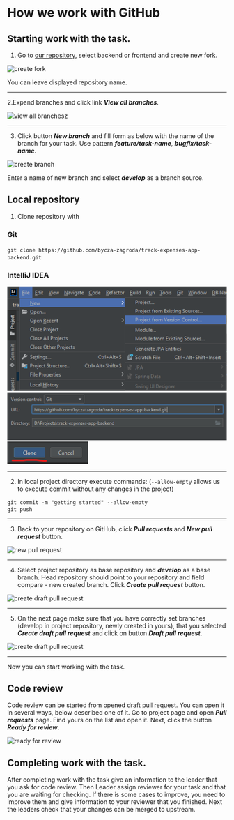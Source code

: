 # How we work with GitHub

## Starting work with the task.

1. Go to [our repository](https://github.com/bycza-zagroda/), select backend or frontend and create new fork.

![create fork](images/img001_create_fork.png)

You can leave displayed repository name.

---

2.Expand branches and click link **_View all branches_**.

![view all branchesz](images/img002_switch_branch.png)

---

3. Click button **_New branch_** and fill form as below with the name of the branch for your task. Use pattern **_feature/task-name_**, **_bugfix/task-name_**.

![create branch](images/img003_create_branch.png)

Enter a name of new branch and select **_develop_** as a branch source.

## Local repository

1. Clone repository with

### Git

`git clone https://github.com/bycza-zagroda/track-expenses-app-backend.git`

### IntelliJ IDEA

![IntelliJ Import Step 1](images/img008_intellij_import_step_1.png)
![IntelliJ Import Step 2](images/img008_intellij_import_step_2.png)
![IntelliJ Import Step 3](images/img008_intellij_import_step_3.png)

---

2. In local project directory execute commands: (`--allow-empty` allows us to execute commit without any changes in the project)

```shell
git commit -m "getting started" --allow-empty
git push
```

---

3. Back to your repository on GitHub, click **_Pull requests_** and **_New pull request_** button. 

![new pull request](images/img004_new_pull_request.png)

---

4. Select project repository as base repository and **_develop_** as a base branch. 
Head repository should point to your repository and field compare - new created branch.
Click **_Create pull request_** button.

![create draft pull request](images/img005_create_pull_request.png)

---

5. On the next page make sure that you have correctly set branches (develop in project repository, newly created in yours),
that you selected **_Create draft pull request_** and click on button **_Draft pull request_**.

![create draft pull request](images/img006_draft_pull_request.png)

---

Now you can start working with the task. 

## Code review

Code review can be started from opened draft pull request. You can open it in several ways, below described one of it.
Go to project page and open **_Pull requests_** page. Find yours on the list and open it. Next, click the button **_Ready for review_**. 

![ready for review](images/img007_ready_for_review.png)

## Completing work with the task.

After completing work with the task give an information to the leader that you ask for code review. 
Then Leader assign reviewer for your task and that you are waiting for checking. 
If there is some cases to improve, you need to improve them and give information to your reviewer that you finished. 
Next the leaders check that your changes can be merged to upstream.
